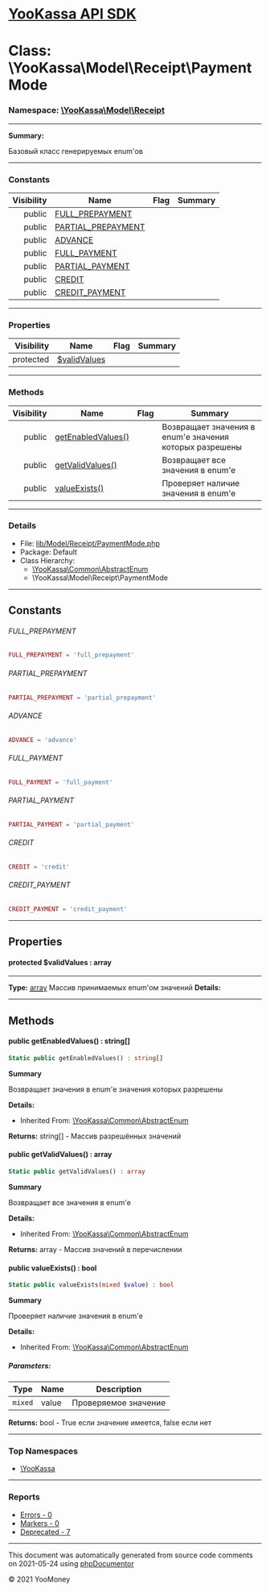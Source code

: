 # [YooKassa API SDK](../home.md)

# Class: \YooKassa\Model\Receipt\PaymentMode
### Namespace: [\YooKassa\Model\Receipt](../namespaces/yookassa-model-receipt.md)
---
**Summary:**

Базовый класс генерируемых enum'ов

---
### Constants
| Visibility | Name | Flag | Summary |
| ----------:| ---- | ---- | ------- |
| public | [FULL_PREPAYMENT](../classes/YooKassa-Model-Receipt-PaymentMode.md#constant_FULL_PREPAYMENT) |  |  |
| public | [PARTIAL_PREPAYMENT](../classes/YooKassa-Model-Receipt-PaymentMode.md#constant_PARTIAL_PREPAYMENT) |  |  |
| public | [ADVANCE](../classes/YooKassa-Model-Receipt-PaymentMode.md#constant_ADVANCE) |  |  |
| public | [FULL_PAYMENT](../classes/YooKassa-Model-Receipt-PaymentMode.md#constant_FULL_PAYMENT) |  |  |
| public | [PARTIAL_PAYMENT](../classes/YooKassa-Model-Receipt-PaymentMode.md#constant_PARTIAL_PAYMENT) |  |  |
| public | [CREDIT](../classes/YooKassa-Model-Receipt-PaymentMode.md#constant_CREDIT) |  |  |
| public | [CREDIT_PAYMENT](../classes/YooKassa-Model-Receipt-PaymentMode.md#constant_CREDIT_PAYMENT) |  |  |
---
### Properties
| Visibility | Name | Flag | Summary |
| ----------:| ---- | ---- | ------- |
| protected | [$validValues](../classes/YooKassa-Model-Receipt-PaymentMode.md#property_validValues) |  |  |
---
### Methods
| Visibility | Name | Flag | Summary |
| ----------:| ---- | ---- | ------- |
| public | [getEnabledValues()](../classes/YooKassa-Common-AbstractEnum.md#method_getEnabledValues) |  | Возвращает значения в enum'е значения которых разрешены |
| public | [getValidValues()](../classes/YooKassa-Common-AbstractEnum.md#method_getValidValues) |  | Возвращает все значения в enum'e |
| public | [valueExists()](../classes/YooKassa-Common-AbstractEnum.md#method_valueExists) |  | Проверяет наличие значения в enum'e |
---
### Details
* File: [lib/Model/Receipt/PaymentMode.php](../../lib/Model/Receipt/PaymentMode.php)
* Package: Default
* Class Hierarchy: 
  * [\YooKassa\Common\AbstractEnum](../classes/YooKassa-Common-AbstractEnum.md)
  * \YooKassa\Model\Receipt\PaymentMode
---
## Constants
<a name="constant_FULL_PREPAYMENT" class="anchor"></a>
###### FULL_PREPAYMENT
```php
FULL_PREPAYMENT = 'full_prepayment'
```


<a name="constant_PARTIAL_PREPAYMENT" class="anchor"></a>
###### PARTIAL_PREPAYMENT
```php
PARTIAL_PREPAYMENT = 'partial_prepayment'
```


<a name="constant_ADVANCE" class="anchor"></a>
###### ADVANCE
```php
ADVANCE = 'advance'
```


<a name="constant_FULL_PAYMENT" class="anchor"></a>
###### FULL_PAYMENT
```php
FULL_PAYMENT = 'full_payment'
```


<a name="constant_PARTIAL_PAYMENT" class="anchor"></a>
###### PARTIAL_PAYMENT
```php
PARTIAL_PAYMENT = 'partial_payment'
```


<a name="constant_CREDIT" class="anchor"></a>
###### CREDIT
```php
CREDIT = 'credit'
```


<a name="constant_CREDIT_PAYMENT" class="anchor"></a>
###### CREDIT_PAYMENT
```php
CREDIT_PAYMENT = 'credit_payment'
```


---
## Properties
<a name="property_validValues"></a>
#### protected $validValues : array
---
**Type:** <a href="../array"><abbr title="array">array</abbr></a>
Массив принимаемых enum&#039;ом значений
**Details:**



---
## Methods
<a name="method_getEnabledValues" class="anchor"></a>
#### public getEnabledValues() : string[]

```php
Static public getEnabledValues() : string[]
```

**Summary**

Возвращает значения в enum'е значения которых разрешены

**Details:**
* Inherited From: [\YooKassa\Common\AbstractEnum](../classes/YooKassa-Common-AbstractEnum.md)

**Returns:** string[] - Массив разрешённых значений


<a name="method_getValidValues" class="anchor"></a>
#### public getValidValues() : array

```php
Static public getValidValues() : array
```

**Summary**

Возвращает все значения в enum'e

**Details:**
* Inherited From: [\YooKassa\Common\AbstractEnum](../classes/YooKassa-Common-AbstractEnum.md)

**Returns:** array - Массив значений в перечислении


<a name="method_valueExists" class="anchor"></a>
#### public valueExists() : bool

```php
Static public valueExists(mixed $value) : bool
```

**Summary**

Проверяет наличие значения в enum'e

**Details:**
* Inherited From: [\YooKassa\Common\AbstractEnum](../classes/YooKassa-Common-AbstractEnum.md)
##### Parameters:
| Type | Name | Description |
| ---- | ---- | ----------- |
| <code lang="php">mixed</code> | value  | Проверяемое значение |

**Returns:** bool - True если значение имеется, false если нет



---

### Top Namespaces

* [\YooKassa](../namespaces/yookassa.md)

---

### Reports
* [Errors - 0](../reports/errors.md)
* [Markers - 0](../reports/markers.md)
* [Deprecated - 7](../reports/deprecated.md)

---

This document was automatically generated from source code comments on 2021-05-24 using [phpDocumentor](http://www.phpdoc.org/)

&copy; 2021 YooMoney